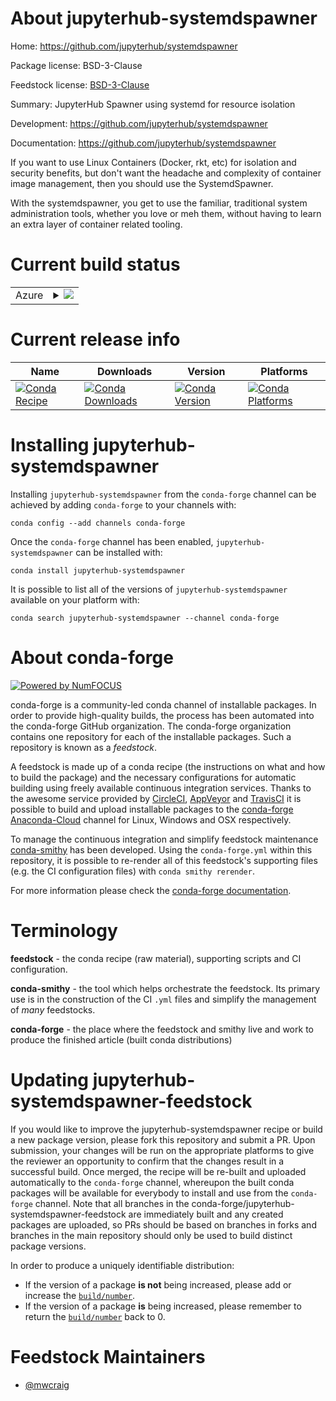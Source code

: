 About jupyterhub-systemdspawner
===============================

Home: https://github.com/jupyterhub/systemdspawner

Package license: BSD-3-Clause

Feedstock license: [BSD-3-Clause](https://github.com/conda-forge/jupyterhub-systemdspawner-feedstock/blob/master/LICENSE.txt)

Summary: JupyterHub Spawner using systemd for resource isolation

Development: https://github.com/jupyterhub/systemdspawner

Documentation: https://github.com/jupyterhub/systemdspawner

If you want to use Linux Containers (Docker, rkt, etc) for isolation and
security benefits, but don't want the headache and complexity of container
image management, then you should use the SystemdSpawner.

With the systemdspawner, you get to use the familiar, traditional system
administration tools, whether you love or meh them, without having to learn
an extra layer of container related tooling.


Current build status
====================


<table>
    
  <tr>
    <td>Azure</td>
    <td>
      <details>
        <summary>
          <a href="https://dev.azure.com/conda-forge/feedstock-builds/_build/latest?definitionId=7104&branchName=master">
            <img src="https://dev.azure.com/conda-forge/feedstock-builds/_apis/build/status/jupyterhub-systemdspawner-feedstock?branchName=master">
          </a>
        </summary>
        <table>
          <thead><tr><th>Variant</th><th>Status</th></tr></thead>
          <tbody><tr>
              <td>linux_64_python3.6.____73_pypy</td>
              <td>
                <a href="https://dev.azure.com/conda-forge/feedstock-builds/_build/latest?definitionId=7104&branchName=master">
                  <img src="https://dev.azure.com/conda-forge/feedstock-builds/_apis/build/status/jupyterhub-systemdspawner-feedstock?branchName=master&jobName=linux&configuration=linux_64_python3.6.____73_pypy" alt="variant">
                </a>
              </td>
            </tr><tr>
              <td>linux_64_python3.6.____cpython</td>
              <td>
                <a href="https://dev.azure.com/conda-forge/feedstock-builds/_build/latest?definitionId=7104&branchName=master">
                  <img src="https://dev.azure.com/conda-forge/feedstock-builds/_apis/build/status/jupyterhub-systemdspawner-feedstock?branchName=master&jobName=linux&configuration=linux_64_python3.6.____cpython" alt="variant">
                </a>
              </td>
            </tr><tr>
              <td>linux_64_python3.7.____73_pypy</td>
              <td>
                <a href="https://dev.azure.com/conda-forge/feedstock-builds/_build/latest?definitionId=7104&branchName=master">
                  <img src="https://dev.azure.com/conda-forge/feedstock-builds/_apis/build/status/jupyterhub-systemdspawner-feedstock?branchName=master&jobName=linux&configuration=linux_64_python3.7.____73_pypy" alt="variant">
                </a>
              </td>
            </tr><tr>
              <td>linux_64_python3.7.____cpython</td>
              <td>
                <a href="https://dev.azure.com/conda-forge/feedstock-builds/_build/latest?definitionId=7104&branchName=master">
                  <img src="https://dev.azure.com/conda-forge/feedstock-builds/_apis/build/status/jupyterhub-systemdspawner-feedstock?branchName=master&jobName=linux&configuration=linux_64_python3.7.____cpython" alt="variant">
                </a>
              </td>
            </tr><tr>
              <td>linux_64_python3.8.____cpython</td>
              <td>
                <a href="https://dev.azure.com/conda-forge/feedstock-builds/_build/latest?definitionId=7104&branchName=master">
                  <img src="https://dev.azure.com/conda-forge/feedstock-builds/_apis/build/status/jupyterhub-systemdspawner-feedstock?branchName=master&jobName=linux&configuration=linux_64_python3.8.____cpython" alt="variant">
                </a>
              </td>
            </tr><tr>
              <td>linux_64_python3.9.____cpython</td>
              <td>
                <a href="https://dev.azure.com/conda-forge/feedstock-builds/_build/latest?definitionId=7104&branchName=master">
                  <img src="https://dev.azure.com/conda-forge/feedstock-builds/_apis/build/status/jupyterhub-systemdspawner-feedstock?branchName=master&jobName=linux&configuration=linux_64_python3.9.____cpython" alt="variant">
                </a>
              </td>
            </tr>
          </tbody>
        </table>
      </details>
    </td>
  </tr>
</table>

Current release info
====================

| Name | Downloads | Version | Platforms |
| --- | --- | --- | --- |
| [![Conda Recipe](https://img.shields.io/badge/recipe-jupyterhub--systemdspawner-green.svg)](https://anaconda.org/conda-forge/jupyterhub-systemdspawner) | [![Conda Downloads](https://img.shields.io/conda/dn/conda-forge/jupyterhub-systemdspawner.svg)](https://anaconda.org/conda-forge/jupyterhub-systemdspawner) | [![Conda Version](https://img.shields.io/conda/vn/conda-forge/jupyterhub-systemdspawner.svg)](https://anaconda.org/conda-forge/jupyterhub-systemdspawner) | [![Conda Platforms](https://img.shields.io/conda/pn/conda-forge/jupyterhub-systemdspawner.svg)](https://anaconda.org/conda-forge/jupyterhub-systemdspawner) |

Installing jupyterhub-systemdspawner
====================================

Installing `jupyterhub-systemdspawner` from the `conda-forge` channel can be achieved by adding `conda-forge` to your channels with:

```
conda config --add channels conda-forge
```

Once the `conda-forge` channel has been enabled, `jupyterhub-systemdspawner` can be installed with:

```
conda install jupyterhub-systemdspawner
```

It is possible to list all of the versions of `jupyterhub-systemdspawner` available on your platform with:

```
conda search jupyterhub-systemdspawner --channel conda-forge
```


About conda-forge
=================

[![Powered by NumFOCUS](https://img.shields.io/badge/powered%20by-NumFOCUS-orange.svg?style=flat&colorA=E1523D&colorB=007D8A)](http://numfocus.org)

conda-forge is a community-led conda channel of installable packages.
In order to provide high-quality builds, the process has been automated into the
conda-forge GitHub organization. The conda-forge organization contains one repository
for each of the installable packages. Such a repository is known as a *feedstock*.

A feedstock is made up of a conda recipe (the instructions on what and how to build
the package) and the necessary configurations for automatic building using freely
available continuous integration services. Thanks to the awesome service provided by
[CircleCI](https://circleci.com/), [AppVeyor](https://www.appveyor.com/)
and [TravisCI](https://travis-ci.com/) it is possible to build and upload installable
packages to the [conda-forge](https://anaconda.org/conda-forge)
[Anaconda-Cloud](https://anaconda.org/) channel for Linux, Windows and OSX respectively.

To manage the continuous integration and simplify feedstock maintenance
[conda-smithy](https://github.com/conda-forge/conda-smithy) has been developed.
Using the ``conda-forge.yml`` within this repository, it is possible to re-render all of
this feedstock's supporting files (e.g. the CI configuration files) with ``conda smithy rerender``.

For more information please check the [conda-forge documentation](https://conda-forge.org/docs/).

Terminology
===========

**feedstock** - the conda recipe (raw material), supporting scripts and CI configuration.

**conda-smithy** - the tool which helps orchestrate the feedstock.
                   Its primary use is in the construction of the CI ``.yml`` files
                   and simplify the management of *many* feedstocks.

**conda-forge** - the place where the feedstock and smithy live and work to
                  produce the finished article (built conda distributions)


Updating jupyterhub-systemdspawner-feedstock
============================================

If you would like to improve the jupyterhub-systemdspawner recipe or build a new
package version, please fork this repository and submit a PR. Upon submission,
your changes will be run on the appropriate platforms to give the reviewer an
opportunity to confirm that the changes result in a successful build. Once
merged, the recipe will be re-built and uploaded automatically to the
`conda-forge` channel, whereupon the built conda packages will be available for
everybody to install and use from the `conda-forge` channel.
Note that all branches in the conda-forge/jupyterhub-systemdspawner-feedstock are
immediately built and any created packages are uploaded, so PRs should be based
on branches in forks and branches in the main repository should only be used to
build distinct package versions.

In order to produce a uniquely identifiable distribution:
 * If the version of a package **is not** being increased, please add or increase
   the [``build/number``](https://conda.io/docs/user-guide/tasks/build-packages/define-metadata.html#build-number-and-string).
 * If the version of a package **is** being increased, please remember to return
   the [``build/number``](https://conda.io/docs/user-guide/tasks/build-packages/define-metadata.html#build-number-and-string)
   back to 0.

Feedstock Maintainers
=====================

* [@mwcraig](https://github.com/mwcraig/)

